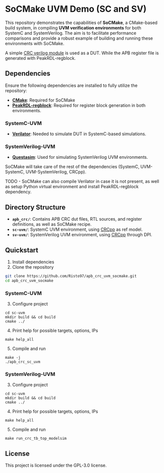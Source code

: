 # SoCMake UVM Demo (SC and SV)

This repository demonstrates the capabilities of **SoCMake**, a CMake-based build system, in compiling **UVM verification environments** for both SystemC and SystemVerilog. The aim is to facilitate performance comparisons and provide a robust example of building and running these environments with SoCMake.

A simple [CRC verilog module](https://github.com/alexforencich/verilog-lfsr/tree/master) is used as a DUT.
While the APB register file is generated with PeakRDL-regblock.

## Dependencies

Ensure the following dependencies are installed to fully utilize the repository:

- **[CMake](https://cmake.org/)**: Required for SoCMake
- **[PeakRDL-regblock](https://peakrdl-regblock.readthedocs.io/en/latest/)**: Required for register block generation in both environments.

### SystemC-UVM
- **[Verilator](https://www.veripool.org/wiki/verilator)**: Needed to simulate DUT in SystemC-based simulations.

### SystemVerilog-UVM
- **[Questasim](https://www.mentor.com/products/fv/questasim)**: Used for simulating SystemVerilog UVM environments.

SoCMake will take care of the rest of the dependencies (SystemC, UVM-SystemC, UVM-SystemVerilog, CRCpp).

TODO - SoCMake can also compile Verilator in case it is not present, as well as setup Python virtual environment and install PeakRDL-regblock dependency.

## Directory Structure

- **`apb_crc/`**: Contains APB CRC dut files, RTL sources, and register definitions, as well as SoCMake recipe.
- **`sc-uvm/`**: SystemC UVM environment, using [CRCpp](https://github.com/d-bahr/CRCpp) as ref model.
- **`sv-uvm/`**: SystemVerilog UVM environment, using [CRCpp](https://github.com/d-bahr/CRCpp) through DPI.

## Quickstart

1. Install dependencies
2. Clone the repository

```bash
git clone https://github.com/Risto97/apb_crc_uvm_socmake.git
cd apb_crc_uvm_socmake
```

### SystemC-UVM

3. Configure project

```
cd sc-uvm
mkdir build && cd build
cmake ../
```

4. Print help for possible targets, options, IPs
```
make help_all
```

5. Compile and run

```
make -j
./apb_crc_sc_uvm
```

### SystemVerilog-UVM

3. Configure project

```
cd sc-uvm
mkdir build && cd build
cmake ../
```

4. Print help for possible targets, options, IPs
```
make help_all
```

5. Compile and run

```
make run_crc_tb_top_modelsim
```


## License

This project is licensed under the GPL-3.0 license.
